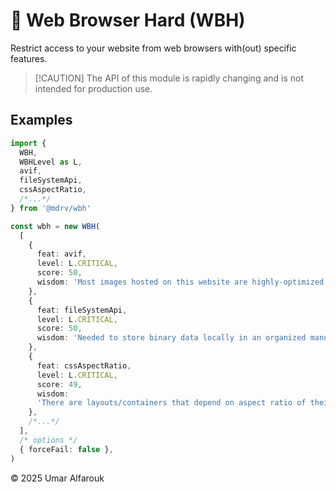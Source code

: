 # 🔨 Web Browser Hard (WBH)

Restrict access to your website from web browsers with(out) specific features.

>   [!CAUTION]
>   The API of this module is rapidly changing and is not intended for production use.

## Examples

```ts
import {
  WBH,
  WBHLevel as L,
  avif,
  fileSystemApi,
  cssAspectRatio,
  /*...*/
} from '@mdrv/wbh'

const wbh = new WBH(
  [
    {
      feat: avif,
      level: L.CRITICAL,
      score: 50,
      wisdom: 'Most images hosted on this website are highly-optimized AVIF files.',
    },
    {
      feat: fileSystemApi,
      level: L.CRITICAL,
      score: 50,
      wisdom: 'Needed to store binary data locally in an organized manner.',
    },
    {
      feat: cssAspectRatio,
      level: L.CRITICAL,
      score: 49,
      wisdom:
      'There are layouts/containers that depend on aspect ratio of their surroundings.',
    },
    /*...*/
  ],
  /* options */
  { forceFail: false },
)
```

© 2025 Umar Alfarouk
